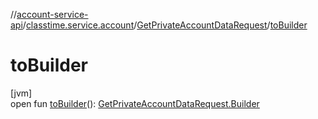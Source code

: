 //[account-service-api](../../../index.md)/[classtime.service.account](../index.md)/[GetPrivateAccountDataRequest](index.md)/[toBuilder](to-builder.md)

# toBuilder

[jvm]\
open fun [toBuilder](to-builder.md)(): [GetPrivateAccountDataRequest.Builder](-builder/index.md)
